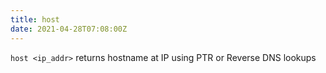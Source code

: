 ```yaml
---
title: host
date: 2021-04-28T07:08:00Z
---
```

`host <ip_addr>`
returns hostname at IP using PTR or Reverse DNS lookups

